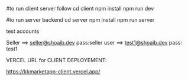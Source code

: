 #to run client server follow
cd client
npm install
npm run dev

#to run  server backend 
cd server
npm install
npm run server


test accounts

Seller ==> seller@shoaib.dev pass:seller
user ==> test1@shoaib.dev pass: test1


VERCEL URL for CLIENT DEPLOYEMENT:

https://kkmarketapp-client.vercel.app/

